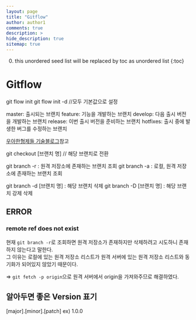 ```yaml
---
layout: page
title: "Gitflow"
author: author1
comments: true
description: >
hide_description: true
sitemap: true
---
```


0. this unordered seed list will be replaced by toc as unordered list 
{:toc}

# Gitflow

git flow init 
git flow init -d //모두 기본값으로 설정

master: 출시되는 브랜치
feature: 기능을 개발하는 브랜치
develop: 다음 출시 버전을 개발하는 브랜치
release: 이번 출시 버전을 준비하는 브랜치
hotfixes: 출시 중에 발생한 버그를 수정하는 브랜치

<a href="https://techblog.woowahan.com/2553/" target="_blank">우아한형제들 기술블로그</a>참고

git checkout [브랜치 명] // 해당 브랜치로 전환

git branch -r : 원격 저장소에 존재하는 브랜치 조회
git branch -a : 로컬, 원격 저장소에 존재하는 브랜치 조회

git branch -d [브랜치 명] : 해당 브랜치 삭제
git branch -D [브랜치 명] : 해당 브랜치 강제 삭제


## ERROR
### remote ref does not exist
현재 `git branch -r`로 조회하면 원격 저장소가 존재하지만 삭제하려고 시도하니 존재하지 않는다고 말한다.<br>
그 이유는 로컬에 있는 원격 저장소 리스트가 원격 서버에 있는 원격 저장소 리스트와 동기화가 되어있지 않았기 때문이다.<br>

=> `git fetch -p origin`으로 원격 서버에서 origin을 가져와주므로 해결하였다.

## 알아두면 좋은 Version 표기
[major].[minor].[patch] ex) 1.0.0<br>

